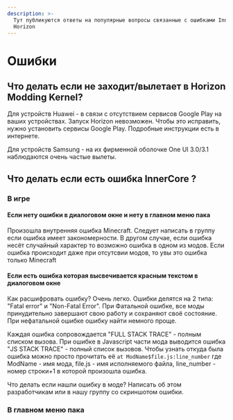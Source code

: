 ```yaml
---
description: >-
  Тут публикуются ответы на популярные вопросы связанные с ошибками InnerCore
  Horizon
---
```


# Ошибки

## Что делать если не заходит/вылетает в Horizon Modding Kernel?

Для устройств Huawei - в связи с отсутствием сервисов Google Play на ваших устройствах. Запуск Horizon невозможен. Чтобы это исправить, нужно установить сервисы Google Play. Подробные инструкции есть в интернете.

Для устройств Samsung - на их фирменной оболочке One UI 3.0/3.1 наблюдаются очень частые вылеты.

## Что делать если есть ошибка InnerCore ?

### В игре

#### Если нету ошибки в диалоговом окне и нету в главном меню пака

Произошла внутренняя ошибка Minecraft. Следует написать в группу если ошибка имеет закономерности. В другом случае, если ошибка несёт случайный характер то возможно ошибка в одном из модов. Если ошибка происходит даже при отсутсвии модов, то увы это ошибка только Minecraft

#### Если есть ошибка которая высвечивается красным текстом в диалоговом окне

Как расшифровать ошибку? Очень легко. Ошибки делятся на 2 типа: "Fatal error" и "Non-Fatal Error". При Фатальной ошибке, все моды принудительно завершают свою работу и сохраняют своё состояние.  При нефатальной ошибке ошибку найти немного проще. 

Каждая ошибка сопровождается "FULL STACK TRACE" - полным списком вызова. При ошибке в Javascript части мода выводится ошибка "JS STACK TRACE" - полный список вызовов. Чтобы узнать откуда была ошибка можно просто прочитать её `at ModName$file.js:line_number` где ModName - имя мода, file.js - имя исполняемого файла, line\_number - номер строки+1 в которой произошла ошибка. 

Что делать если нашли ошибку в моде? Написать об этом разработчикам или в нашу группу со скриншотом ошибки.

### В главном меню пака

